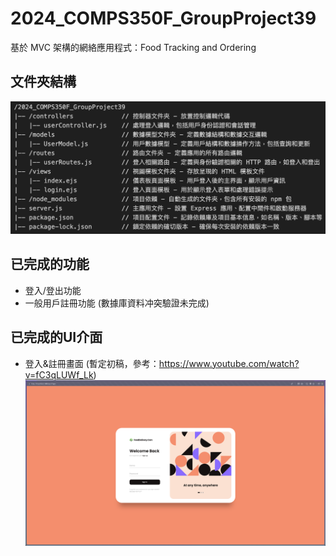 # 2024_COMPS350F_GroupProject39
基於 MVC 架構的網絡應用程式：Food Tracking and Ordering


## 文件夾結構
![folderStructure](/public/image/folderStructure.png "folderStructure")


## 已完成的功能
- 登入/登出功能
- 一般用戶註冊功能 (數據庫資料冲突驗證未完成)


## 已完成的UI介面
- 登入&註冊畫面 (暫定初稿，參考：https://www.youtube.com/watch?v=fC3qLUWf_Lk)
    ![loginUI](/public/image/loginUI.png "loginUI")